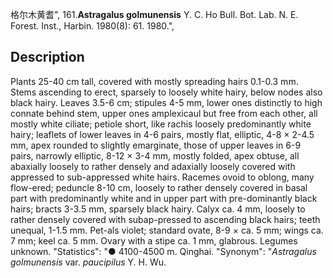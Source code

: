 格尔木黄耆",
161.**Astragalus golmunensis** Y. C. Ho Bull. Bot. Lab. N. E. Forest. Inst., Harbin. 1980(8): 61. 1980.",

## Description
Plants 25-40 cm tall, covered with mostly spreading hairs 0.1-0.3 mm. Stems ascending to erect, sparsely to loosely white hairy, below nodes also black hairy. Leaves 3.5-6 cm; stipules 4-5 mm, lower ones distinctly to high connate behind stem, upper ones amplexicaul but free from each other, all mostly white ciliate; petiole short, like rachis loosely predominantly white hairy; leaflets of lower leaves in 4-6 pairs, mostly flat, elliptic, 4-8 × 2-4.5 mm, apex rounded to slightly emarginate, those of upper leaves in 6-9 pairs, narrowly elliptic, 8-12 × 3-4 mm, mostly folded, apex obtuse, all abaxially loosely to rather densely and adaxially loosely covered with appressed to sub-appressed white hairs. Racemes ovoid to oblong, many flow-ered; peduncle 8-10 cm, loosely to rather densely covered in basal part with predominantly white and in upper part with pre-dominantly black hairs; bracts 3-3.5 mm, sparsely black hairy. Calyx ca. 4 mm, loosely to rather densely covered with subap-pressed to ascending black hairs; teeth unequal, 1-1.5 mm. Pet-als violet; standard ovate, 8-9 × ca. 5 mm; wings ca. 7 mm; keel ca. 5 mm. Ovary with a stipe ca. 1 mm, glabrous. Legumes unknown.
  "Statistics": "● 4100-4500 m. Qinghai.
  "Synonym": "*Astragalus golmunensis* var. *paucipilus* Y. H. Wu.
